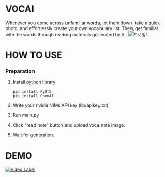 # VOCAI
 Whenever you come across unfamiliar words, jot them down, take a quick photo, and effortlessly create your own vocabulary list. Then, get familiar with the words through reading materials generated by AI.
![드로잉1](https://github.com/user-attachments/assets/d3c38b16-41ed-452d-829f-7e298de24a33)


# HOW TO USE
### Preparation
1. Install python library
   
       pip install PyQt5
       pip install OpenAI
3. Write your nvidia NIMs API key (lib/apikey.txt)
4. Run main.py
5. Click "read note" button and upload voca note image. 
6. Wait for generation.

# DEMO
[![Video Label](http://img.youtube.com/vi/i4BYm6W8PDU/0.jpg)](https://www.youtube.com/watch?v=i4BYm6W8PDU)
